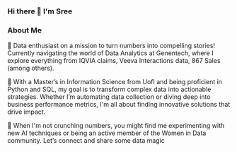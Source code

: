 ### Hi there 👋 I'm Sree

### About Me

🌟 Data enthusiast on a mission to turn numbers into compelling stories! Currently navigating the world of Data Analytics at Genentech, where I explore everything from IQVIA claims, Veeva Interactions data, 867 Sales (among others).

🧠 With a Master’s in Information Science from UofI and being proficient in Python and SQL, my goal is to transform complex data into actionable strategies. Whether I’m automating data collection or diving deep into business performance metrics, I'm all about finding innovative solutions that drive impact.

🚀 When I'm not crunching numbers, you might find me experimenting with new AI techniques or being an active member of the Women in Data community. Let’s connect and share some data magic

<!--
**sreenithibalasu/sreenithibalasu** is a ✨ _special_ ✨ repository because its `README.md` (this file) appears on your GitHub profile.

Here are some ideas to get you started:

- 🔭 I’m currently working on ...
- 🌱 I’m currently learning ...
- 👯 I’m looking to collaborate on ...
- 🤔 I’m looking for help with ...
- 💬 Ask me about ...
- 📫 How to reach me: ...
- 😄 Pronouns: ...
- ⚡ Fun fact: ...
-->


